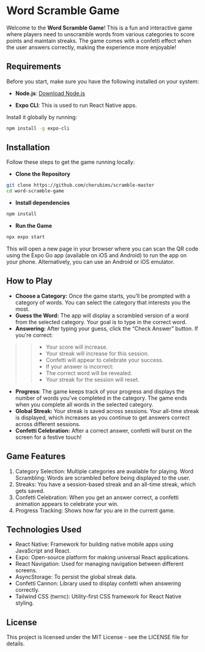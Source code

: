 # Word Scramble Game
Welcome to the **Word Scramble Game**! This is a fun and interactive game where players need to unscramble words from various categories to score points and maintain streaks. The game comes with a confetti effect when the user answers correctly, making the experience more enjoyable!


## Requirements
Before you start, make sure you have the following installed on your system:
- **Node.js**: [Download Node.js](https://nodejs.org/)

- **Expo CLI**: This is used to run React Native apps.

Install it globally by running:
```bash
npm install -g expo-cli
```
## Installation
Follow these steps to get the game running locally:
- **Clone the Repository**
```bash
git clone https://github.com/cherubims/scramble-master
cd word-scramble-game
```
- **Install dependencies**
```bash
npm install
```
- **Run the Game**
```bash
npx expo start
```
This will open a new page in your browser where you can scan the QR code using the Expo Go app (available on iOS and Android) to run the app on your phone. Alternatively, you can use an Android or iOS emulator.

## How to Play

- **Choose a Category:** Once the game starts, you’ll be prompted with a category of words. You can select the category that interests you the most.
- **Guess the Word:** The app will display a scrambled version of a word from the selected category. Your goal is to type in the correct word.
- **Answering:** After typing your guess, click the “Check Answer” button. If you're correct:

>> - Your score will increase.
>> - Your streak will increase for this session.
>> - Confetti will appear to celebrate your success.
>> - If your answer is incorrect:
>> - The correct word will be revealed.
>> - Your streak for the session will reset.

- **Progress**: The game keeps track of your progress and displays the number of words you've completed in the category. The game ends when you complete all words in the selected category.
- **Global Streak:** Your streak is saved across sessions. Your all-time streak is displayed, which increases as you continue to get answers correct across different sessions.
- **Confetti Celebration:** After a correct answer, confetti will burst on the screen for a festive touch!

## Game Features

 1. Category Selection: Multiple categories are available for playing.
Word Scrambling: Words are scrambled before being displayed to the user.
2. Streaks: You have a session-based streak and an all-time streak, which gets saved.
3. Confetti Celebration: When you get an answer correct, a confetti animation appears to celebrate your win.
4. Progress Tracking: Shows how far you are in the current game.

## Technologies Used
- React Native: Framework for building native mobile apps using JavaScript and React.
- Expo: Open-source platform for making universal React applications.
- React Navigation: Used for managing navigation between different screens.
- AsyncStorage: To persist the global streak data.
- Confetti Cannon: Library used to display confetti when answering correctly.
- Tailwind CSS (twrnc): Utility-first CSS framework for React Native styling.

## License
This project is licensed under the MIT License - see the LICENSE file for details.